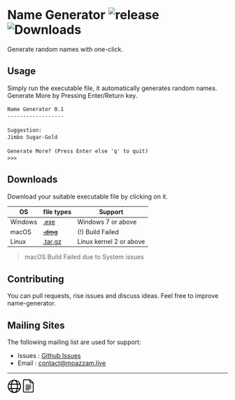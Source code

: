# Name Generator ![release](https://img.shields.io/github/v/release/moazzam125/name-generator?include_prereleases) ![Downloads](https://img.shields.io/github/downloads/moazzam125/name-generator/total)

Generate random names with one-click.

## Usage

Simply run the executable file, it automatically generates random names. Generate More by Pressing Enter/Return key.
```
Name Generator 0.1
------------------

Suggestion:
Jimbo Sugar-Gold

Generate More? (Press Enter else 'q' to quit)
>>>
```

## Downloads
Download your suitable executable file by clicking on it.

|   OS    |  file types  |  Support  |
|---------|--------------|-----------|
| Windows | [.exe](https://github.com/moazzam125/name-generator/releases/download/untagged-b11cb7cdf615838a8e3e/name-generator.exe) | Windows 7 or above |
| macOS | ~~[.dmg](#)~~ | (!) Build Failed |
| Linux | [.tar.gz](https://github.com/moazzam125/name-generator/releases/download/untagged-b11cb7cdf615838a8e3e/name-generator.tar.gz) | Linux kernel 2 or above |

> macOS Build Failed due to System issues

Contributing
------------

You can pull requests, rise issues and discuss ideas.
Feel free to improve name-generator.

Mailing Sites
-------------

The following mailing list are used for support:

* Issues : [Github Issues](https://github.com/moazzam125/name-generator/issues)
* Email     : contact@moazzam.live

-------------
<a href="https://moazzam.live/name-generator" title="Project Website"><img src="data/web-icon.png" align="left" height="32" width="32" alt="Web" /></a>
<a href="https://docs.moazzam.live/name-generator" title="Project Docs"><img src="data/docs-icon.png" alt="Docs" align="left" height="30" width="32" /></a>